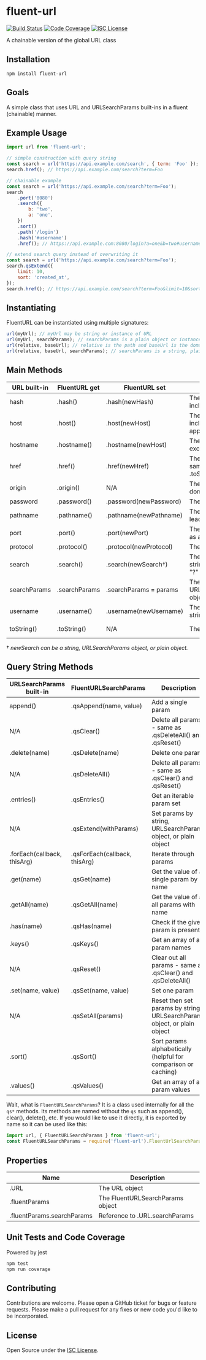 # fluent-url

[![Build Status](https://travis-ci.com/kensnyder/fluent-url.svg?branch=master&v=1.0.1)](https://travis-ci.com/kensnyder/fluent-url)
[![Code Coverage](https://codecov.io/gh/kensnyder/fluent-url/branch/master/graph/badge.svg?v=1.0.1)](https://codecov.io/gh/kensnyder/fluent-url)
[![ISC License](https://img.shields.io/npm/l/fluent-url.svg?v=1.0.1)](https://opensource.org/licenses/ISC)

A chainable version of the global URL class

## Installation

`npm install fluent-url`

## Goals

A simple class that uses URL and URLSearchParams built-ins in a fluent
(chainable) manner.

## Example Usage

```js
import url from 'fluent-url';

// simple construction with query string
const search = url('https://api.example.com/search', { term: 'Foo' });
search.href(); // https://api.example.com/search?term=Foo

// chainable example
const search = url('https://api.example.com/search?term=Foo');
search
	.port('8080')
	.search({
		b: 'two',
		a: 'one',
	})
	.sort()
	.path('/login')
	.hash('#username')
	.href(); // https://api.example.com:8080/login?a=one&b=two#username

// extend search query instead of overwriting it
const search = url('https://api.example.com/search?term=Foo');
search.qsExtend({
	limit: 10,
	sort: 'created_at',
});
search.href(); // https://api.example.com/search?term=Foo&limit=10&sort=created_at
```

## Instantiating

FluentURL can be instantiated using multiple signatures:

```js
url(myUrl); // myUrl may be string or instance of URL
url(myUrl, searchParams); // searchParams is a plain object or instance of URLSearchParams
url(relative, baseUrl); // relative is the path and baseUrl is the domain
url(relative, baseUrl, searchParams); // searchParams is a string, plain object or instance of URLSearchParams
```

## Main Methods

| URL built-in | FluentURL get | FluentURL set          | Description                                  | Example                        |
| ------------ | ------------- | ---------------------- | -------------------------------------------- | ------------------------------ |
| hash         | .hash()       | .hash(newHash)         | The hash string including "#"                | #foo                           |
| host         | .host()       | .host(newHost)         | The domain name including port if applicable | example.com                    |
| hostname     | .hostname()   | .hostname(newHost)     | The domain name excluding port               | example.com                    |
| href         | .href()       | .href(newHref)         | The entire URL - same as .toString()         | http://example.com/foo?bar#baz |
| origin       | .origin()     | N/A                    | The protocol, domain and port                | http://example.com:8443        |
| password     | .password()   | .password(newPassword) | The password                                 | ftp-password                   |
| pathname     | .pathname()   | .pathname(newPathname) | The path including leading slash             | /admin                         |
| port         | .port()       | .port(newPort)         | The port number as a string                  | 8080                           |
| protocol     | .protocol()   | .protocol(newProtocol) | The scheme                                   | https:                         |
| search       | .search()     | .search(newSearch†)    | The search string†, including "?"            | ?a=one&b=two                   |
| searchParams | .searchParams | .searchParams = params | The URLSearchParams object for this URL      | new URLSearchParams('a=1')     |
| username     | .username()   | .username(newUsername) | The username string                          | ftpuser                        |
| toString()   | .toString()   | N/A                    | The entire URL                               | http://example.com/foo?bar#baz |

† _newSearch can be a string, URLSearchParams object, or plain object._

## Query String Methods

| URLSearchParams built-in    | FluentURLSearchParams         | Description                                                              |
| --------------------------- | ----------------------------- | ------------------------------------------------------------------------ |
| append()                    | .qsAppend(name, value)        | Add a single param                                                       |
| N/A                         | .qsClear()                    | Delete all params - same as .qsDeleteAll() and .qsReset()                |
| .delete(name)               | .qsDelete(name)               | Delete one param                                                         |
| N/A                         | .qsDeleteAll()                | Delete all params - same as .qsClear() and .qsReset()                    |
| .entries()                  | .qsEntries()                  | Get an iterable param set                                                |
| N/A                         | .qsExtend(withParams)         | Set params by string, URLSearchParams object, or plain object            |
| .forEach(callback, thisArg) | .qsForEach(callback, thisArg) | Iterate through params                                                   |
| .get(name)                  | .qsGet(name)                  | Get the value of a single param by name                                  |
| .getAll(name)               | .qsGetAll(name)               | Get the value of a all params with name                                  |
| .has(name)                  | .qsHas(name)                  | Check if the given param is present                                      |
| .keys()                     | .qsKeys()                     | Get an array of all param names                                          |
| N/A                         | .qsReset()                    | Clear out all params - same as .qsClear() and .qsDeleteAll()             |
| .set(name, value)           | .qsSet(name, value)           | Set one param                                                            |
| N/A                         | .qsSetAll(params)             | Reset then set params by string, URLSearchParams object, or plain object |
| .sort()                     | .qsSort()                     | Sort params alphabetically (helpful for comparison or caching)           |
| .values()                   | .qsValues()                   | Get an array of all param values                                         |

Wait, what is `FluentURLSearchParams`? It is a class used internally for all the
`qs*` methods. Its methods are named without the `qs` such as append(), clear(),
delete(), etc. If you would like to use it directly, it is exported by name so
it can be used like this:

```js
import url, { FluentURLSearchParams } from 'fluent-url';
const FluentURLSearchParams = require('fluent-url').FluentUrlSearchParams;
```

## Properties

| Name                       | Description                      |
| -------------------------- | -------------------------------- |
| .URL                       | The URL object                   |
| .fluentParams              | The FluentURLSearchParams object |
| .fluentParams.searchParams | Reference to .URL.searchParams   |

## Unit Tests and Code Coverage

Powered by jest

```bash
npm test
npm run coverage
```

## Contributing

Contributions are welcome. Please open a GitHub ticket for bugs or feature
requests. Please make a pull request for any fixes or new code you'd like to be
incorporated.

## License

Open Source under the [ISC License](https://opensource.org/licenses/ISC).

